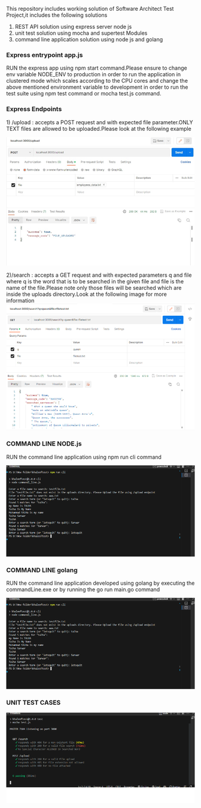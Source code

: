 This repository includes working solution of Software Architect Test Project,it includes the following solutions
1) REST API solution using express server node js
2) unit test solution using mocha and supertest Modules
3) command line application solution using node js and golang

<h3>Express entrypoint app.js</h3>
RUN the express app using npm start command.Please ensure to change env variable NODE_ENV to production in order to run the application in clustered mode which scales according to the CPU cores and change the above mentioned environment variable to development in order to run the test suite using npm test command or mocha test.js command.
<h3>Express Endpoints</h3>
1) /upload : accepts a POST request and with expected file parameter.ONLY TEXT files are allowed to be uploaded.Please look at the following example
 
![FILEUPLOADTEST](images/fileupload.png)

2)/search : accepts a GET request and with expected parameters q and file where q is the word that is to be searched in the given file and file is the name of the file.Please note only those files will be searched which are inside the uploads directory.Look at the following image for more information
![FILESEARCH](images/filesearch.png)


<h3>COMMAND LINE NODE.js</h3>
RUN the command line application using npm run cli command

![CLINODE](images/clinode.png)

<h3>COMMAND LINE golang</h3>
RUN the command line application developed using golang by executing the commandLine.exe or by running the go run main.go command

![CLIGO](images/clinode.png)


<h3>UNIT TEST CASES</h3>

![UNITTEST](images/testcases.png)



